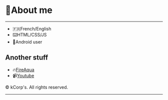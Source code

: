 
# :deciduous_tree:About me

<hr>

- :fr:French/English
- :keyboard:HTML/CSS/JS 
- :robot:Android user
## Another stuff 
* :fire:[FireAqua](https://kevfr8.github.io)
* :video_camera:[Youtube](https://www.youtube.com/channel/UCCPSET9zTIvoaK-WwoAe-Gw)

© kCorp's. All rights reserved.
<hr>
 
